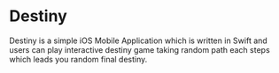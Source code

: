#  Destiny

Destiny is a simple iOS Mobile Application which is written in Swift and users can play interactive destiny game taking random path each steps which leads you random final destiny.
